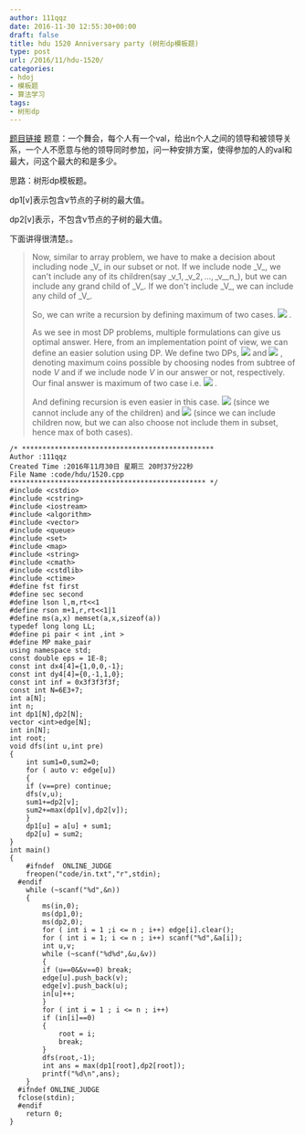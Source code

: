 ```yaml
---
author: 111qqz
date: 2016-11-30 12:55:30+00:00
draft: false
title: hdu 1520 Anniversary party (树形dp模板题)
type: post
url: /2016/11/hdu-1520/
categories:
- hdoj
- 模板题
- 算法学习
tags:
- 树形dp
---
```


[题目链接](http://acm.hdu.edu.cn/showproblem.php?pid=1520)
题意：一个舞会，每个人有一个val，给出n个人之间的领导和被领导关系，一个人不愿意与他的领导同时参加，问一种安排方案，使得参加的人的val和最大，问这个最大的和是多少。

思路：树形dp模板题。

dp1[v]表示包含v节点的子树的最大值。

dp2[v]表示，不包含v节点的子树的最大值。

下面讲得很清楚。。


<blockquote>Now, similar to array problem, we have to make a decision about including node _V_ in our subset or not. If we include node _V_, we can't include any of its children(say _v_1, _v_2, ..., _v__n_), but we can include any grand child of _V_. If we don't include _V_, we can include any child of _V_.

So, we can write a recursion by defining maximum of two cases.
![](http://codeforces.com/predownloaded/03/2c/032c971c364ebef5587d19cb5a55aa4fd6f0f1a0.png)
.

As we see in most DP problems, multiple formulations can give us optimal answer. Here, from an implementation point of view, we can define an easier solution using DP. We define two DPs, ![](http://codeforces.com/predownloaded/e3/23/e323caad7b270198f9896c24655a685cecc925f3.png)
and ![](http://codeforces.com/predownloaded/22/d1/22d1da887c305bf05f0772561d89eea38726f39f.png)
, denoting maximum coins possible by choosing nodes from subtree of node _V_ and if we include node _V_ in our answer or not, respectively. Our final answer is maximum of two case i.e. ![](http://codeforces.com/predownloaded/f3/95/f3955309b2daf932b86bc9fa8ff75765d1a7c4d5.png)
.

And defining recursion is even easier in this case. ![](http://codeforces.com/predownloaded/02/19/02192e1e0ce160a12d5d4ea0f0c35e78e606e495.png)
(since we cannot include any of the children) and ![](http://codeforces.com/predownloaded/2e/7f/2e7f9a55f015b53bb5993b43b855578b06b81ad8.png)
(since we can include children now, but we can also choose not include them in subset, hence max of both cases).</blockquote>




    
    /* ***********************************************
    Author :111qqz
    Created Time :2016年11月30日 星期三 20时37分22秒
    File Name :code/hdu/1520.cpp
    ************************************************ */
    #include <cstdio>
    #include <cstring>
    #include <iostream>
    #include <algorithm>
    #include <vector>
    #include <queue>
    #include <set>
    #include <map>
    #include <string>
    #include <cmath>
    #include <cstdlib>
    #include <ctime>
    #define fst first
    #define sec second
    #define lson l,m,rt<<1
    #define rson m+1,r,rt<<1|1
    #define ms(a,x) memset(a,x,sizeof(a))
    typedef long long LL;
    #define pi pair < int ,int >
    #define MP make_pair
    using namespace std;
    const double eps = 1E-8;
    const int dx4[4]={1,0,0,-1};
    const int dy4[4]={0,-1,1,0};
    const int inf = 0x3f3f3f3f;
    const int N=6E3+7;
    int a[N];
    int n;
    int dp1[N],dp2[N];
    vector <int>edge[N];
    int in[N];
    int root;
    void dfs(int u,int pre)
    {
        int sum1=0,sum2=0;
        for ( auto v: edge[u])
        {
    	if (v==pre) continue;
    	dfs(v,u);
    	sum1+=dp2[v];
    	sum2+=max(dp1[v],dp2[v]);
        }
        dp1[u] = a[u] + sum1;
        dp2[u] = sum2;
    }
    int main()
    {
    	#ifndef  ONLINE_JUDGE 
    	freopen("code/in.txt","r",stdin);
      #endif
    	while (~scanf("%d",&n))
    	{
    	    ms(in,0);
    	    ms(dp1,0);
    	    ms(dp2,0);
    	    for ( int i = 1 ;i <= n ; i++) edge[i].clear();
    	    for ( int i = 1; i <= n ; i++) scanf("%d",&a[i]);
    	    int u,v;
    	    while (~scanf("%d%d",&u,&v))
    	    {
    		if (u==0&&v==0) break;
    		edge[u].push_back(v);
    		edge[v].push_back(u);
    		in[u]++;
    	    }
    	    for ( int i = 1 ; i <= n ; i++)
    		if (in[i]==0)
    		{
    		    root = i;
    		    break;
    		}
    	    dfs(root,-1);
    	    int ans = max(dp1[root],dp2[root]);
    	    printf("%d\n",ans);
    	}
      #ifndef ONLINE_JUDGE  
      fclose(stdin);
      #endif
        return 0;
    }
    



